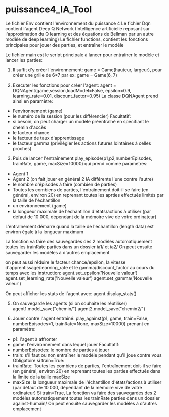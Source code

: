 # puissance4_IA_Tool

Le fichier Env contient l'environnement du puissance 4
Le fichier Dqn contient l'agent Deep Q Network (Intelligence artificielle reposant sur l'approximation du Q learning et des équations de Bellman par un autre modèle de deep learning)
Le fichier functions, contient les fonctions principales pour jouer des parties, et entraîner le modèle

Le fichier main est le script principale à lancer pour entraîner le modèle et lancer les parties:

1) Il suffit d'y créer l'environnement:
game = Game(hauteur, largeur), pour créer une grille de 6*7 par ex: game = Game(6, 7)

2) Executer les fonctions pour créer l'agent:
agent = DQNAgent(game,session,loadModel=False, epsilon=0.9, learning_rate=0.01, discount_factor=0.95)
La classe DQNAgent prend ainsi en paramètre:
- l'environnement (game)
- le numéro de la session (pour les différencier)
Facultatif:
- si besoin, on peut charger un modèle préentraîné en spécifiant le chemin d'accès
- le facteur chance
- le facteur de taux d'apprentissage
- le facteur gamma (privilégier les actions futures lointaines à celles proches)

3) Puis de lancer l'entraînement 
play_episode(p1,p2,numberEpisodes, trainRate, game, maxSize=10000) qui prend comme paramètres:
- Agent 1
- Agent 2 (on fait jouer en général 2 IA différente l'une contre l'autre)
- le nombre d'épisodes à faire (combien de parties)
- Toutes les combiens de parties, l'entraînement doit-il se faire (en général, environ 20) en reprenant toutes les aprties effectués limités par la taille de l'échantillon 
- un environnement (game)
- la longueur maximale de l'échantillon d'états/actions à utiliser (par défaut de 10 000, dépendant de la mémoire vive de votre ordinateur)

L'entraînement démarre quand la taille de l'échantillon (length data) est environ égale à la longueur maximum

La fonction va faire des sauvegardes des 2 modèles automatiquement toutes les trainRate parties dans un dossier ia1/ et ia2/
On peut ensuite sauvegarder les modèles à d'autres emplacement


on peut aussi réduire le facteur chance/epsilon, la vitesse d'apprentissage/learning_rate et le gamma/discount_factor au cours du temps avec les instruction: 
agent.set_epsilon('Nouvelle valeur')
agent.set_learning_rate('Nouvelle valeur')
agent.set_gamma('Nouvelle valeur')

On peut afficher les stats de l'agent avec:
agent.display_stats()

5) On sauvegarde les agents (si on souhaite les réutiliser)
agent1.model_save("chemin/")
agent2.model_save("chemin2/")

4) Jouer contre l'agent entraîné: 
play_against(p1, game, train=False, numberEpisodes=1, trainRate=None, maxSize=10000) prenant en paramètre:
- p1: l'agent à affronter
- game: l'environnement dans lequel jouer
Facultatif:
- numberEpisodes: le nombre de parties à jouer
- train: s'il faut ou non entraîner le modèle pendant qu'il joue contre vous
Obligatoire si train=True:
- trainRate: Toutes les combiens de parties, l'entraînement doit-il se faire (en général, environ 20) en reprenant toutes les parties effectués dans la limite de la taille maxSize
- maxSize: la longueur maximale de l'échantillon d'états/actions à utiliser (par défaut de 10 000, dépendant de la mémoire vive de votre ordinateur)
Si train=True, 
La fonction va faire des sauvegardes des 2 modèles automatiquement toutes les trainRate parties dans un dossier against-humain/
On peut ensuite sauvegarder les modèles à d'autres emplacement
